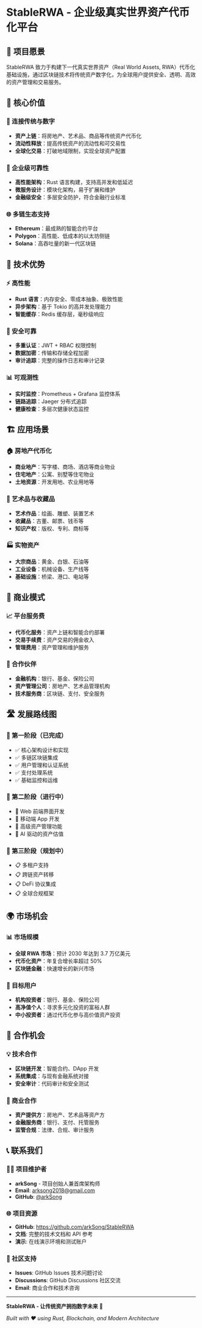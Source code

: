 # StableRWA - 企业级真实世界资产代币化平台

## 🌟 项目愿景

StableRWA 致力于构建下一代真实世界资产（Real World Assets, RWA）代币化基础设施，通过区块链技术将传统资产数字化，为全球用户提供安全、透明、高效的资产管理和交易服务。

## 🎯 核心价值

### 🔗 连接传统与数字
- **资产上链**：将房地产、艺术品、商品等传统资产代币化
- **流动性释放**：提高传统资产的流动性和可交易性
- **全球化交易**：打破地域限制，实现全球资产配置

### 🏢 企业级可靠性
- **高性能架构**：Rust 语言构建，支持高并发和低延迟
- **微服务设计**：模块化架构，易于扩展和维护
- **金融级安全**：多层安全防护，符合金融行业标准

### 🌐 多链生态支持
- **Ethereum**：最成熟的智能合约平台
- **Polygon**：高性能、低成本的以太坊侧链
- **Solana**：高吞吐量的新一代区块链

## 🚀 技术优势

### ⚡ 高性能
- **Rust 语言**：内存安全、零成本抽象、极致性能
- **异步架构**：基于 Tokio 的高并发处理能力
- **智能缓存**：Redis 缓存层，毫秒级响应

### 🔐 安全可靠
- **多重认证**：JWT + RBAC 权限控制
- **数据加密**：传输和存储全程加密
- **审计追踪**：完整的操作日志和审计记录

### 📊 可观测性
- **实时监控**：Prometheus + Grafana 监控体系
- **链路追踪**：Jaeger 分布式追踪
- **健康检查**：多层次健康状态监控

## 🏗️ 应用场景

### 🏠 房地产代币化
- **商业地产**：写字楼、商场、酒店等商业物业
- **住宅地产**：公寓、别墅等住宅物业
- **土地资源**：开发用地、农业用地等

### 🎨 艺术品与收藏品
- **艺术作品**：绘画、雕塑、装置艺术
- **收藏品**：古董、邮票、钱币等
- **知识产权**：版权、专利、商标等

### 🏭 实物资产
- **大宗商品**：黄金、白银、石油等
- **工业设备**：机械设备、生产线等
- **基础设施**：桥梁、港口、电站等

## 💼 商业模式

### 📈 平台服务费
- **代币化服务**：资产上链和智能合约部署
- **交易手续费**：资产交易的佣金收入
- **管理费用**：资产管理和维护服务

### 🤝 合作伙伴
- **金融机构**：银行、基金、保险公司
- **资产管理公司**：房地产、艺术品管理机构
- **技术服务商**：区块链、支付、安全服务

## 🛣️ 发展路线图

### 🎯 第一阶段（已完成）
- ✅ 核心架构设计和实现
- ✅ 多链区块链集成
- ✅ 用户管理和认证系统
- ✅ 支付处理系统
- ✅ 基础监控和运维

### 🚧 第二阶段（进行中）
- 🔄 Web 前端界面开发
- 🔄 移动端 App 开发
- 🔄 高级资产管理功能
- 🔄 AI 驱动的资产估值

### 🔮 第三阶段（规划中）
- 📋 多租户支持
- 📋 跨链资产转移
- 📋 DeFi 协议集成
- 📋 全球合规框架

## 🌍 市场机会

### 📊 市场规模
- **全球 RWA 市场**：预计 2030 年达到 3.7 万亿美元
- **代币化资产**：年复合增长率超过 50%
- **区块链金融**：快速增长的新兴市场

### 🎯 目标用户
- **机构投资者**：银行、基金、保险公司
- **高净值个人**：寻求多元化投资的富裕人群
- **中小投资者**：通过代币化参与高价值资产投资

## 🤝 合作机会

### 💡 技术合作
- **区块链开发**：智能合约、DApp 开发
- **系统集成**：与现有金融系统对接
- **安全审计**：代码审计和安全测试

### 🏢 商业合作
- **资产提供方**：房地产、艺术品等资产方
- **金融服务商**：银行、支付、托管服务
- **监管合规**：法律、合规、审计服务

## 📞 联系我们

### 👨‍💻 项目维护者
- **arkSong** - 项目创始人兼首席架构师
- **Email**: arksong2018@gmail.com
- **GitHub**: [@arkSong](https://github.com/arkSong)

### 🌐 项目资源
- **GitHub**: https://github.com/arkSong/StableRWA
- **文档**: 完整的技术文档和 API 参考
- **演示**: 在线演示环境和测试账户

### 💬 社区支持
- **Issues**: GitHub Issues 技术问题讨论
- **Discussions**: GitHub Discussions 社区交流
- **Email**: 商业合作和技术咨询

---

**StableRWA - 让传统资产拥抱数字未来** 🚀

*Built with ❤️ using Rust, Blockchain, and Modern Architecture*
